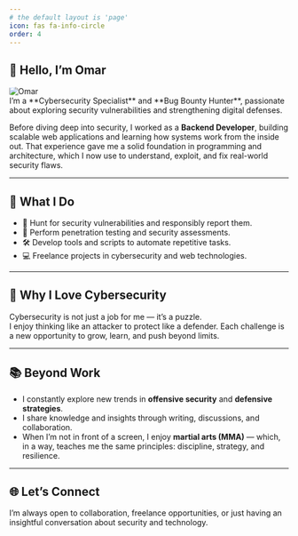 ```yaml
---
# the default layout is 'page'
icon: fas fa-info-circle
order: 4
---
```


## 👋 Hello, I’m Omar
<img src="https://pbs.twimg.com/profile_banners/865334660448104449/1759008404/1500x500" alt="Omar" style=" border-radius:15%; display:block; margin:auto;" />
I’m a **Cybersecurity Specialist** and **Bug Bounty Hunter**, passionate about exploring security vulnerabilities and strengthening digital defenses.  

Before diving deep into security, I worked as a **Backend Developer**, building scalable web applications and learning how systems work from the inside out. That experience gave me a solid foundation in programming and architecture, which I now use to understand, exploit, and fix real-world security flaws.

---

## 🚀 What I Do
- 🔎 Hunt for security vulnerabilities and responsibly report them.  
- 🔐 Perform penetration testing and security assessments.  
- 🛠️ Develop tools and scripts to automate repetitive tasks.  
- 💻 Freelance projects in cybersecurity and web technologies.  

---

## 🎯 Why I Love Cybersecurity
Cybersecurity is not just a job for me — it’s a puzzle.  
I enjoy thinking like an attacker to protect like a defender. Each challenge is a new opportunity to grow, learn, and push beyond limits.

---

## 📚 Beyond Work
- I constantly explore new trends in **offensive security** and **defensive strategies**.  
- I share knowledge and insights through writing, discussions, and collaboration.  
- When I’m not in front of a screen, I enjoy **martial arts (MMA)** — which, in a way, teaches me the same principles: discipline, strategy, and resilience.  

---

## 🌐 Let’s Connect
I’m always open to collaboration, freelance opportunities, or just having an insightful conversation about security and technology.  

